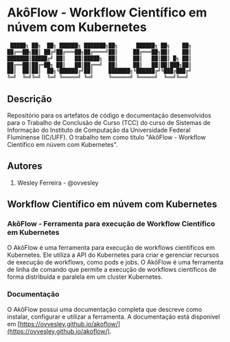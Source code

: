 # AkôFlow - Workflow Científico em núvem com Kubernetes


```sh
 █████╗ ██╗  ██╗ ██████╗ ███████╗██╗      ██████╗ ██╗    ██╗
██╔══██╗██║ ██╔╝██╔═══██╗██╔════╝██║     ██╔═══██╗██║    ██║
███████║█████╔╝ ██║   ██║█████╗  ██║     ██║   ██║██║ █╗ ██║
██╔══██║██╔═██╗ ██║   ██║██╔══╝  ██║     ██║   ██║██║███╗██║
██║  ██║██║  ██╗╚██████╔╝██║     ███████╗╚██████╔╝╚███╔███╔╝
╚═╝  ╚═╝╚═╝  ╚═╝ ╚═════╝ ╚═╝     ╚══════╝ ╚═════╝  ╚══╝╚══╝
```

## Descrição
Repositório para os artefatos de código e documentação desenvolvidos para o Trabalho de Conclusão de Curso (TCC) do curso de Sistemas de Informação do Instituto de Computação da Universidade Federal Fluminense (IC/UFF). O trabalho tem como título "AkôFlow - Workflow Científico em núvem com Kubernetes".

## Autores
1. Wesley Ferreira - @ovvesley


## Workflow Científico em núvem com Kubernetes

### AkôFlow - Ferramenta para execução de Workflow Científico em Kubernetes

O AkôFlow é uma ferramenta para execução de workflows científicos em Kubernetes. Ele utiliza a API do Kubernetes para criar e gerenciar recursos de execução de workflows, como pods e jobs. O AkôFlow é uma ferramenta de linha de comando que permite a execução de workflows científicos de forma distribuída e paralela em um cluster Kubernetes.

### Documentação
O AkôFlow possui uma documentação completa que descreve como instalar, configurar e utilizar a ferramenta. A documentação está disponível em [https://ovvesley.github.io/akoflow/](https://ovvesley.github.io/akoflow/).